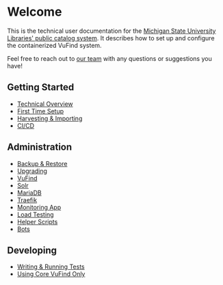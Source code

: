 # Welcome
This is the technical user documentation for the
[Michigan State University Libraries' public catalog system](https://catalog.lib.msu.edu/).
It describes how to set up and configure the containerized VuFind system.

Feel free to reach out to [our team](mailto:LIB.DL.pubcat@msu.edu) with any questions or
suggestions you have!

## Getting Started
* [Technical Overview](tech-overview.md)
* [First Time Setup](first-time-setup.md)
* [Harvesting & Importing](harvesting-and-importing.md)
* [CI/CD](CICD.md)

## Administration
* [Backup & Restore](backup-and-restore.md)
* [Upgrading](upgrading.md)
* [VuFind](vufind.md)
* [Solr](solr.md)
* [MariaDB](mariadb.md)
* [Traefik](traefik.md)
* [Monitoring App](monitoring.md)
* [Load Testing](load-testing.md)
* [Helper Scripts](helper-scripts.md)
* [Bots](bots.md)

## Developing
* [Writing & Running Tests](testing.md)
* [Using Core VuFind Only](core-vufind.md)
